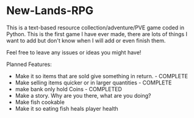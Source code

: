 # New-Lands-RPG
This is a text-based resource collection/adventure/PVE game coded in Python. This is the first game I have ever made, there are lots of things I want to add but don't know when I will add or even finish them. 

Feel free to leave any issues or ideas you might have!


Planned Features:
- Make it so items that are sold give something in return. - COMPLETE
- Make selling items quicker or in larger quantities - COMPLETE
- make bank only hold Coins - COMPLETED
- Make a story. Why are you there, what are you doing?
- Make fish cookable
- Make it so eating fish heals player health
